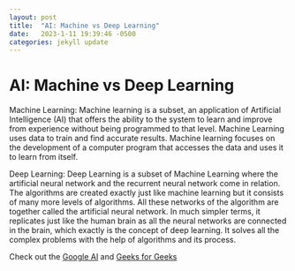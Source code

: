```yaml
---
layout: post
title:  "AI: Machine vs Deep Learning"
date:   2023-1-11 19:39:46 -0500
categories: jekyll update
---
```


# AI: Machine vs Deep Learning

Machine Learning: Machine learning is a subset, an application of Artificial Intelligence (AI) that offers the ability to the system to learn and improve from experience without being programmed to that level. Machine Learning uses data to train and find accurate results. Machine learning focuses on the development of a computer program that accesses the data and uses it to learn from itself.

Deep Learning: Deep Learning is a subset of Machine Learning where the artificial neural network and the recurrent neural network come in relation. The algorithms are created exactly just like machine learning but it consists of many more levels of algorithms. All these networks of the algorithm are together called the artificial neural network. In much simpler terms, it replicates just like the human brain as all the neural networks are connected in the brain, which exactly is the concept of deep learning. It solves all the complex problems with the help of algorithms and its process.

Check out the [Google AI](https://ai.google/education) and [Geeks for Geeks](https://www.geeksforgeeks.org/difference-between-machine-learning-and-deep-learning) 